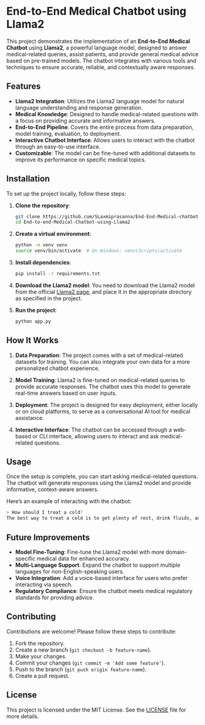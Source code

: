# End-to-End Medical Chatbot using Llama2

This project demonstrates the implementation of an **End-to-End Medical Chatbot** using **Llama2**, a powerful language model, designed to answer medical-related queries, assist patients, and provide general medical advice based on pre-trained models. The chatbot integrates with various tools and techniques to ensure accurate, reliable, and contextually aware responses.

## Features

- **Llama2 Integration**: Utilizes the Llama2 language model for natural language understanding and response generation.
- **Medical Knowledge**: Designed to handle medical-related questions with a focus on providing accurate and informative answers.
- **End-to-End Pipeline**: Covers the entire process from data preparation, model training, evaluation, to deployment.
- **Interactive Chatbot Interface**: Allows users to interact with the chatbot through an easy-to-use interface.
- **Customizable**: The model can be fine-tuned with additional datasets to improve its performance on specific medical topics.

## Installation

To set up the project locally, follow these steps:

1. **Clone the repository**:
   ```bash
   git clone https://github.com/SLaxmiprasanna/End-End-Medical-chatbot-using-Llama2.git
   cd End-to-end-Medical-Chatbot-using-Llama2
   ```

2. **Create a virtual environment**:
   ```bash
   python -m venv venv
   source venv/bin/activate  # On Windows: venv\Scripts\activate
   ```

3. **Install dependencies**:
   ```bash
   pip install -r requirements.txt
   ```

4. **Download the Llama2 model**:
   You need to download the Llama2 model from the official [Llama2 page](https://huggingface.co/meta-llama), and place it in the appropriate directory as specified in the project.

5. **Run the project**:
   ```bash
   python app.py
   ```

## How It Works

1. **Data Preparation**: The project comes with a set of medical-related datasets for training. You can also integrate your own data for a more personalized chatbot experience.
   
2. **Model Training**: Llama2 is fine-tuned on medical-related queries to provide accurate responses. The chatbot uses this model to generate real-time answers based on user inputs.

3. **Deployment**: The project is designed for easy deployment, either locally or on cloud platforms, to serve as a conversational AI tool for medical assistance.

4. **Interactive Interface**: The chatbot can be accessed through a web-based or CLI interface, allowing users to interact and ask medical-related questions.

## Usage

Once the setup is complete, you can start asking medical-related questions. The chatbot will generate responses using the Llama2 model and provide informative, context-aware answers.

Here’s an example of interacting with the chatbot:

```bash
> How should I treat a cold?
The best way to treat a cold is to get plenty of rest, drink fluids, and use over-the-counter medications to ease symptoms like a sore throat or headache.
```

## Future Improvements

- **Model Fine-Tuning**: Fine-tune the Llama2 model with more domain-specific medical data for enhanced accuracy.
- **Multi-Language Support**: Expand the chatbot to support multiple languages for non-English-speaking users.
- **Voice Integration**: Add a voice-based interface for users who prefer interacting via speech.
- **Regulatory Compliance**: Ensure the chatbot meets medical regulatory standards for providing advice.

## Contributing

Contributions are welcome! Please follow these steps to contribute:

1. Fork the repository.
2. Create a new branch (`git checkout -b feature-name`).
3. Make your changes.
4. Commit your changes (`git commit -m 'Add some feature'`).
5. Push to the branch (`git push origin feature-name`).
6. Create a pull request.

## License

This project is licensed under the MIT License. See the [LICENSE](LICENSE) file for more details.
